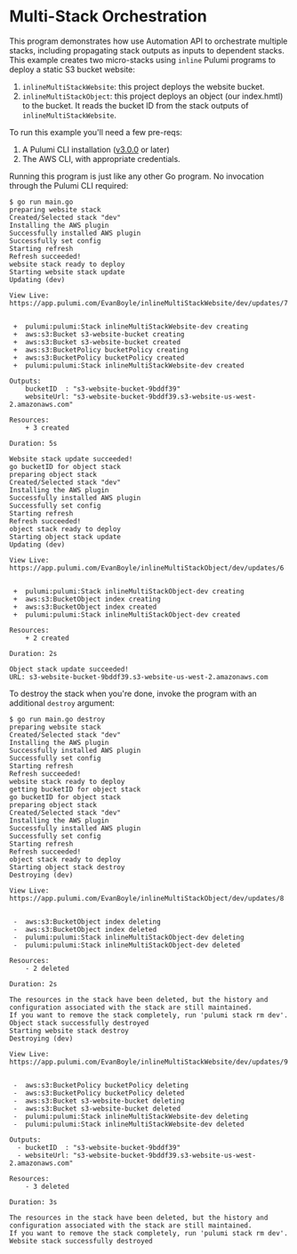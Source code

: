 # Multi-Stack Orchestration

This program demonstrates how use Automation API to orchestrate multiple stacks, including propagating stack outputs as inputs to dependent stacks. This example creates two micro-stacks using `inline` Pulumi programs to deploy a static S3 bucket website:

1. `inlineMultiStackWebsite`: this project deploys the website bucket.
2. `inlineMultiStackObject`: this project deploys an object (our index.hmtl) to the bucket. It reads the bucket ID from the stack outputs of `inlineMultiStackWebsite`.

To run this example you'll need a few pre-reqs:
1. A Pulumi CLI installation ([v3.0.0](https://www.pulumi.com/docs/get-started/install/versions/) or later)
2. The AWS CLI, with appropriate credentials.

Running this program is just like any other Go program. No invocation through the Pulumi CLI required:

```shell
$ go run main.go
preparing website stack
Created/Selected stack "dev"
Installing the AWS plugin
Successfully installed AWS plugin
Successfully set config
Starting refresh
Refresh succeeded!
website stack ready to deploy
Starting website stack update
Updating (dev)

View Live: https://app.pulumi.com/EvanBoyle/inlineMultiStackWebsite/dev/updates/7


 +  pulumi:pulumi:Stack inlineMultiStackWebsite-dev creating
 +  aws:s3:Bucket s3-website-bucket creating
 +  aws:s3:Bucket s3-website-bucket created
 +  aws:s3:BucketPolicy bucketPolicy creating
 +  aws:s3:BucketPolicy bucketPolicy created
 +  pulumi:pulumi:Stack inlineMultiStackWebsite-dev created

Outputs:
    bucketID  : "s3-website-bucket-9bddf39"
    websiteUrl: "s3-website-bucket-9bddf39.s3-website-us-west-2.amazonaws.com"

Resources:
    + 3 created

Duration: 5s

Website stack update succeeded!
go bucketID for object stack
preparing object stack
Created/Selected stack "dev"
Installing the AWS plugin
Successfully installed AWS plugin
Successfully set config
Starting refresh
Refresh succeeded!
object stack ready to deploy
Starting object stack update
Updating (dev)

View Live: https://app.pulumi.com/EvanBoyle/inlineMultiStackObject/dev/updates/6


 +  pulumi:pulumi:Stack inlineMultiStackObject-dev creating
 +  aws:s3:BucketObject index creating
 +  aws:s3:BucketObject index created
 +  pulumi:pulumi:Stack inlineMultiStackObject-dev created

Resources:
    + 2 created

Duration: 2s

Object stack update succeeded!
URL: s3-website-bucket-9bddf39.s3-website-us-west-2.amazonaws.com
```

To destroy the stack when you're done, invoke the program with an additional `destroy` argument:

```shell
$ go run main.go destroy
preparing website stack
Created/Selected stack "dev"
Installing the AWS plugin
Successfully installed AWS plugin
Successfully set config
Starting refresh
Refresh succeeded!
website stack ready to deploy
getting bucketID for object stack
go bucketID for object stack
preparing object stack
Created/Selected stack "dev"
Installing the AWS plugin
Successfully installed AWS plugin
Successfully set config
Starting refresh
Refresh succeeded!
object stack ready to deploy
Starting object stack destroy
Destroying (dev)

View Live: https://app.pulumi.com/EvanBoyle/inlineMultiStackObject/dev/updates/8


 -  aws:s3:BucketObject index deleting
 -  aws:s3:BucketObject index deleted
 -  pulumi:pulumi:Stack inlineMultiStackObject-dev deleting
 -  pulumi:pulumi:Stack inlineMultiStackObject-dev deleted

Resources:
    - 2 deleted

Duration: 2s

The resources in the stack have been deleted, but the history and configuration associated with the stack are still maintained.
If you want to remove the stack completely, run 'pulumi stack rm dev'.
Object stack successfully destroyed
Starting website stack destroy
Destroying (dev)

View Live: https://app.pulumi.com/EvanBoyle/inlineMultiStackWebsite/dev/updates/9


 -  aws:s3:BucketPolicy bucketPolicy deleting
 -  aws:s3:BucketPolicy bucketPolicy deleted
 -  aws:s3:Bucket s3-website-bucket deleting
 -  aws:s3:Bucket s3-website-bucket deleted
 -  pulumi:pulumi:Stack inlineMultiStackWebsite-dev deleting
 -  pulumi:pulumi:Stack inlineMultiStackWebsite-dev deleted

Outputs:
  - bucketID  : "s3-website-bucket-9bddf39"
  - websiteUrl: "s3-website-bucket-9bddf39.s3-website-us-west-2.amazonaws.com"

Resources:
    - 3 deleted

Duration: 3s

The resources in the stack have been deleted, but the history and configuration associated with the stack are still maintained.
If you want to remove the stack completely, run 'pulumi stack rm dev'.
Website stack successfully destroyed
```
